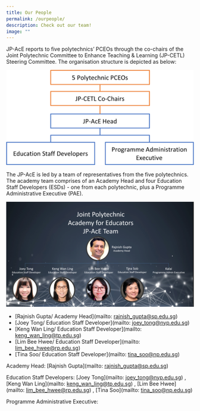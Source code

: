 ```yaml
---
title: Our People
permalink: /ourpeople/
description: Check out our team!
image: ""
---
```

JP-AcE reports to five polytechnics’ PCEOs through the co-chairs of the Joint Polytechnic Committee to Enhance Teaching & Learning (JP-CETL) Steering Committee. The organisation structure is depicted as below:

![](/images/jpace%20infrastructure.png)

The JP-AcE is led by a team of representatives from the five polytechnics. The academy team comprises of an Academy Head and four Education Staff Developers (ESDs) - one from each polytechnic, plus a Programme Administrative Executive (PAE).

![](/images/team4.png)

* [Rajnish Gupta/ Academy Head](mailto: rajnish_gupta@sp.edu.sg)
* [Joey Tong/ Education Staff Developer](mailto: joey_tong@nyp.edu.sg)
* [Keng Wan Ling/ Education Staff Developer](mailto: keng_wan_ling@tp.edu.sg)
* [Lim Bee Hwee/ Education Staff Developer](mailto: lim_bee_hwee@rp.edu.sg)
* [Tina Soo/ Education Staff Developer](mailto: tina_soo@np.edu.sg)

Academy Head: [Rajnish Gupta](mailto: rajnish_gupta@sp.edu.sg)

Education Staff Developers: [Joey Tong](mailto: joey_tong@nyp.edu.sg) , [Keng Wan Ling](mailto: keng_wan_ling@tp.edu.sg) , [Lim Bee Hwee](mailto: lim_bee_hwee@rp.edu.sg) ,  [Tina Soo](mailto: tina_soo@np.edu.sg)

Programme Administrative Executive: 

